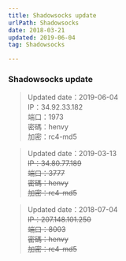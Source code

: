```yaml
---
title: Shadowsocks update
urlPath: Shadowsocks
date: 2018-03-21
updated: 2019-06-04
tag: Shadowsocks

---
```


### Shadowsocks update

> Updated date：2019-06-04   
> IP：34.92.33.182     
> 端口：1973    
> 密碼：henvy  
> 加密：rc4-md5

<!-- more -->

> Updated date：2019-03-13   
> <del> IP：34.80.77.189</del>       
> <del>端口：3777<del>  
> 密碼：henvy  
> 加密：rc4-md5
   
<!-- more -->
      
> Updated date：2018-07-04  
> <del> IP：207.148.101.250</del>       
> <del>端口：8003    
> 密碼：henvy  
> 加密：rc4-md5

